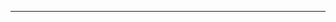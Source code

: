 <!--
CO_OP_TRANSLATOR_METADATA:
{
  "original_hash": "d728344bb154722a868f154d06fc9786",
  "translation_date": "2025-08-26T13:22:23+00:00",
  "source_file": "README.md",
  "language_code": "br"
}
-->



---

